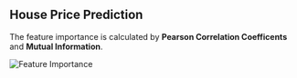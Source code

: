 ## House Price Prediction

The feature importance is calculated by **Pearson Correlation Coefficents** and **Mutual Information**.

![Feature Importance](/Users/Leslie/GitHub/HousePrice/myplot.png)

